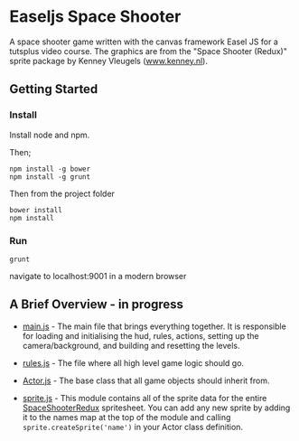 Easeljs Space Shooter
=====================

A space shooter game written with the canvas framework Easel JS for a tutsplus video course.
The graphics are from the "Space Shooter (Redux)" sprite package by Kenney Vleugels (www.kenney.nl).


Getting Started
---------------

### Install ###
Install node and npm.

Then;
```
npm install -g bower
npm install -g grunt
```
Then from the project folder
```
bower install
npm install
```

### Run ###
```
grunt
```

navigate to localhost:9001 in a modern browser


A Brief Overview - in progress
------------------------------

* [main.js](#) - The main file that brings everything together. It is responsible for loading and initialising the hud, rules, actions, setting up the camera/background, and building and resetting the levels.

* [rules.js](#) - The file where all high level game logic should go. 

* [Actor.js](#) - The base class that all game objects should inherit from.

* [sprite.js](#) - This module contains all of the sprite data for the entire [SpaceShooterRedux](http://www.kenney.nl) spritesheet. You can add any new sprite by adding it to the names map at the top of the module and calling `sprite.createSprite('name')` in your Actor class definition.


